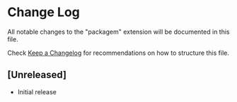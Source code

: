 # Change Log

All notable changes to the "packagem" extension will be documented in this file.

Check [Keep a Changelog](http://keepachangelog.com/) for recommendations on how to structure this file.

## [Unreleased]

- Initial release